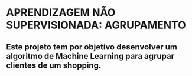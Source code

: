 # **APRENDIZAGEM NÃO SUPERVISIONADA: AGRUPAMENTO**

## Este projeto tem por objetivo desenvolver um algoritmo de Machine Learning para agrupar clientes de um shopping.
